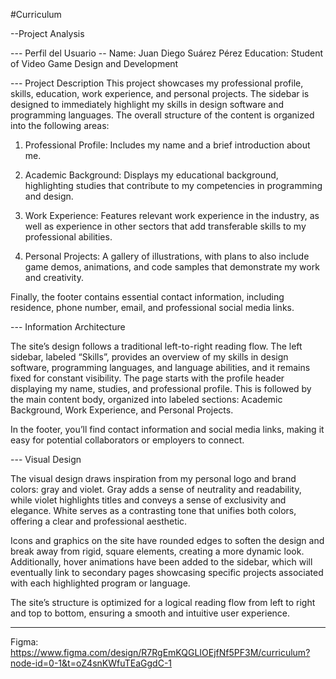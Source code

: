 #Curriculum

--Project Analysis

--- Perfil del Usuario --
Name: Juan Diego Suárez Pérez
Education: Student of Video Game Design and Development

--- Project Description
This project showcases my professional profile, skills, education, work experience, and personal projects. The sidebar is designed to immediately highlight my skills in design software and programming languages. The overall structure of the content is organized into the following areas:

1) Professional Profile: Includes my name and a brief introduction about me.

2) Academic Background: Displays my educational background, highlighting studies that contribute to my competencies in programming and design.

3) Work Experience: Features relevant work experience in the industry, as well as experience in other sectors that add transferable skills to my professional abilities.

4) Personal Projects: A gallery of illustrations, with plans to also include game demos, animations, and code samples that demonstrate my work and creativity.

Finally, the footer contains essential contact information, including residence, phone number, email, and professional social media links.

--- Information Architecture

The site’s design follows a traditional left-to-right reading flow. The left sidebar, labeled “Skills”, provides an overview of my skills in design software, programming languages, and language abilities, and it remains fixed for constant visibility. The page starts with the profile header displaying my name, studies, and professional profile. This is followed by the main content body, organized into labeled sections: Academic Background, Work Experience, and Personal Projects.

In the footer, you’ll find contact information and social media links, making it easy for potential collaborators or employers to connect.

--- Visual Design

The visual design draws inspiration from my personal logo and brand colors: gray and violet. Gray adds a sense of neutrality and readability, while violet highlights titles and conveys a sense of exclusivity and elegance. White serves as a contrasting tone that unifies both colors, offering a clear and professional aesthetic.

Icons and graphics on the site have rounded edges to soften the design and break away from rigid, square elements, creating a more dynamic look. Additionally, hover animations have been added to the sidebar, which will eventually link to secondary pages showcasing specific projects associated with each highlighted program or language.

The site’s structure is optimized for a logical reading flow from left to right and top to bottom, ensuring a smooth and intuitive user experience.

---
Figma:
https://www.figma.com/design/R7RgEmKQGLIOEjfNf5PF3M/curriculum?node-id=0-1&t=oZ4snKWfuTEaGgdC-1
